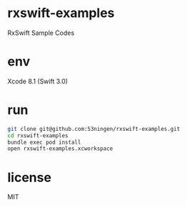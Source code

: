 # rxswift-examples

RxSwift Sample Codes

# env

Xcode 8.1 (Swift 3.0) 

# run

```sh
git clone git@github.com:53ningen/rxswift-examples.git
cd rxswift-examples
bundle exec pod install
open rxswift-examples.xcworkspace
```

# license

MIT

